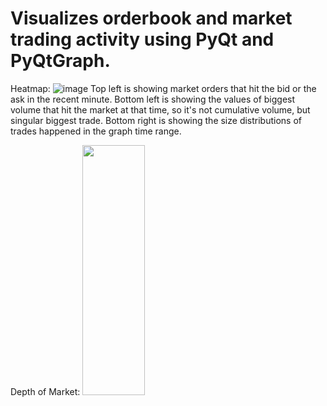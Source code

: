 # Visualizes orderbook and market trading activity using PyQt and PyQtGraph.
Heatmap:
![image](https://github.com/akenshaw/btcusdt-orderflow/assets/63060680/4dfc2ccf-cdae-4fe1-8731-0e059b1522a2)
Top left is showing market orders that hit the bid or the ask in the recent minute. Bottom left is showing the values of biggest volume that hit the market at that time, so it's not cumulative volume, but singular biggest trade. Bottom right is showing the size distributions of trades happened in the graph time range. 

Depth of Market:
<img src="https://github.com/akenshaw/btcusdt-orderflow/assets/63060680/43b468b1-1f3e-4f74-8b72-22eeafc723c2" width="100" height="400">

